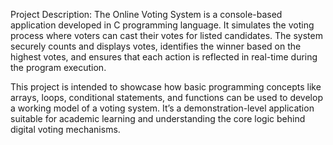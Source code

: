  Project Description:
The Online Voting System is a console-based application developed in C programming language. It simulates the voting process where voters can cast their votes for listed candidates.
The system securely counts and displays votes, identifies the winner based on the highest votes, and ensures that each action is reflected in real-time during the program execution.

This project is intended to showcase how basic programming concepts like arrays, loops, conditional statements, and functions can be used to develop a working model of a voting system.
It’s a demonstration-level application suitable for academic learning and understanding the core logic behind digital voting mechanisms.

